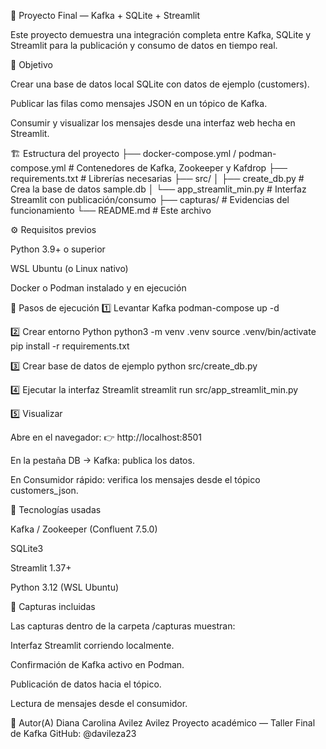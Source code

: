 🧪 Proyecto Final — Kafka + SQLite + Streamlit

Este proyecto demuestra una integración completa entre Kafka, SQLite y Streamlit para la publicación y consumo de datos en tiempo real.

🎯 Objetivo

Crear una base de datos local SQLite con datos de ejemplo (customers).

Publicar las filas como mensajes JSON en un tópico de Kafka.

Consumir y visualizar los mensajes desde una interfaz web hecha en Streamlit.

🏗️ Estructura del proyecto
├── docker-compose.yml / podman-compose.yml   # Contenedores de Kafka, Zookeeper y Kafdrop
├── requirements.txt                          # Librerías necesarias
├── src/
│   ├── create_db.py                          # Crea la base de datos sample.db
│   └── app_streamlit_min.py                  # Interfaz Streamlit con publicación/consumo
├── capturas/                                 # Evidencias del funcionamiento
└── README.md                                 # Este archivo

⚙️ Requisitos previos

Python 3.9+ o superior

WSL Ubuntu (o Linux nativo)

Docker o Podman instalado y en ejecución

🚀 Pasos de ejecución
1️⃣ Levantar Kafka
podman-compose up -d

2️⃣ Crear entorno Python
python3 -m venv .venv
source .venv/bin/activate
pip install -r requirements.txt

3️⃣ Crear base de datos de ejemplo
python src/create_db.py

4️⃣ Ejecutar la interfaz Streamlit
streamlit run src/app_streamlit_min.py

5️⃣ Visualizar

Abre en el navegador:
👉 http://localhost:8501

En la pestaña DB → Kafka: publica los datos.

En Consumidor rápido: verifica los mensajes desde el tópico customers_json.

🧩 Tecnologías usadas

Kafka / Zookeeper (Confluent 7.5.0)

SQLite3

Streamlit 1.37+

Python 3.12 (WSL Ubuntu)

📸 Capturas incluidas

Las capturas dentro de la carpeta /capturas muestran:

Interfaz Streamlit corriendo localmente.

Confirmación de Kafka activo en Podman.

Publicación de datos hacia el tópico.

Lectura de mensajes desde el consumidor.

💬 Autor(A)
Diana Carolina Avilez Avilez
Proyecto académico — Taller Final de Kafka
GitHub: @davileza23
